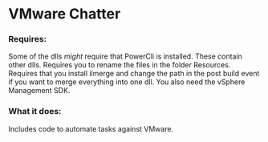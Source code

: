 # VMware Chatter

### Requires:
Some of the dlls _might_ require that PowerCli is installed. These contain other dlls.
Requires you to rename the files in the folder Resources.
Requires that you install ilmerge and change the path in the post build event if you want to merge everything into one dll.
You also need the vSphere Management SDK.

### What it does:
Includes code to automate tasks against VMware.